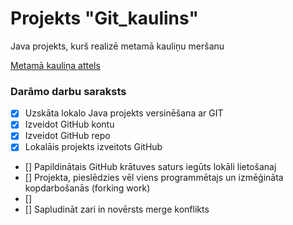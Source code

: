 # Projekts "Git_kaulins"
Java projekts, kurš realizē metamā kauliņu meršanu

[Metamā kauliņa attels](https://wherethewindsblow.com/wp-content/uploads/2015/04/White-Six-Sided-Dice.jpg)

### **Darāmo darbu saraksts**
- [x] Uzskāta lokalo Java projekts versinēšana ar GIT
- [x] Izveidot GitHub kontu
- [x] Izveidot GitHub repo
- [x] Lokalāis projekts izveitots GitHub
- [] Papildinātais GitHub krātuves saturs iegūts lokāli lietošanaj
- [] Projekta, pieslēdzies vēl viens programmētajs un izmēģināta kopdarbošanās (forking work) 
- []
- [] Sapludināt zari in novērsts merge konflikts
